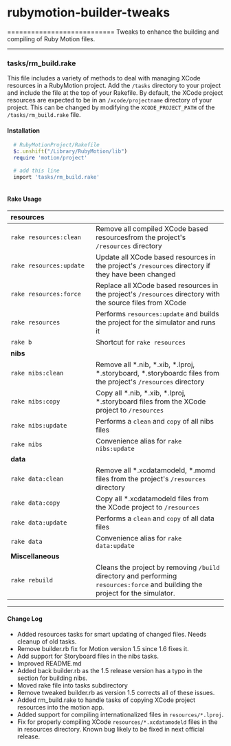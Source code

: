 # rubymotion-builder-tweaks
===========================
Tweaks to enhance the building and compiling of Ruby Motion files.
- - -
### tasks/rm_build.rake

This file includes a variety of methods to deal with managing XCode resources in a RubyMotion project. Add the `/tasks` directory to your project and include the file at the top of your Rakefile. By default, the XCode project resources are expected to be in an `/xcode/projectname` directory of your project.  This can be changed by modifying the `XCODE_PROJECT_PATH` of the `/tasks/rm_build.rake` file.

#### Installation
```ruby
  # RubyMotionProject/Rakefile
  $:.unshift("/Library/RubyMotion/lib")
  require 'motion/project'
  
  # add this line
  import 'tasks/rm_build.rake'
  
```

#### Rake Usage
| resources |  | 
|:--------------------|---------------------------------------------------------------------------------|
| `rake resources:clean`   | Remove all compiled XCode based resourcesfrom the project's `/resources` directory |
| `rake resources:update`   | Update all XCode based resources in the project's `/resources` directory if they have been changed |
| `rake resources:force`   | Replace all XCode based resources in the project's `/resources` directory with the source files from XCode |
| `rake resources`   | Performs `resources:update` and builds the project for the simulator and runs it|
| `rake b`   | Shortcut for `rake resources`|
| **nibs** |  | 
| `rake nibs:clean`   | Remove all \*.nib, \*.xib, \*.lproj, \*.storyboard, \*.storyboardc files from the project's `/resources` directory |
| `rake nibs:copy`    | Copy all \*.nib, \*.xib, \*.lproj, \*.storyboard files from the XCode project to `/resources`      |
| `rake nibs:update`  | Performs a `clean` and `copy` of all nibs files                                      |
| `rake nibs` 		  | Convenience alias for `rake nibs:update`                                         |
| **data** |  | 
| `rake data:clean`   | Remove all \*.xcdatamodeld, \*.momd files from the project's `/resources` directory |
| `rake data:copy`    | Copy all \*.xcdatamodeld files from the XCode project to `/resources`      |
| `rake data:update`  | Performs a `clean` and `copy` of all data files                                      |
| `rake data` 		  | Convenience alias for `rake data:update`                                         |
| **Miscellaneous**&nbsp;&nbsp;&nbsp;&nbsp;&nbsp;&nbsp;&nbsp;&nbsp;&nbsp;&nbsp;&nbsp;&nbsp;&nbsp;&nbsp;&nbsp;&nbsp; |  |
| `rake rebuild` | Cleans the project by removing `/build` directory and performing `resources:force` and building the project for the simulator.


- - -
#### Change Log
* Added resources tasks for smart updating of changed files. Needs cleanup of old tasks.
* Remove builder.rb fix for Motion version 1.5 since 1.6 fixes it.
* Add support for Storyboard files in the nibs tasks.
* Improved README.md
* Added back builder.rb as the 1.5 release version has a typo in the section for building nibs.
* Moved rake file into tasks subdirectory
* Remove tweaked builder.rb as version 1.5 corrects all of these issues.
* Added rm_build.rake to handle tasks of copying XCode project resources into the motion app.
* Added support for compiling internationalized files in `resources/*.lproj`.
* Fix for properly compiling XCode `resources/*.xcdatamodeld` files in the in resources directory. Known bug likely to be fixed in next official release. 